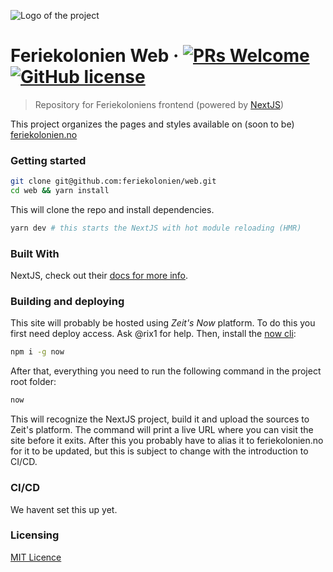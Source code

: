![Logo of the project](./static/logo_white.png)

# Feriekolonien Web &middot; [![PRs Welcome](https://img.shields.io/badge/PRs-welcome-brightgreen.svg?style=flat-square)](http://makeapullrequest.com) [![GitHub license](https://img.shields.io/badge/license-MIT-blue.svg?style=flat-square)](https://github.com/feriekolonien/web/blob/master/LICENSE)

> Repository for Feriekoloniens frontend (powered by [NextJS](https://nextjs.org/))

This project organizes the pages and styles available on (soon to be) [feriekolonien.no](http://feriekolonien.no/)

### Getting started

```sh
git clone git@github.com:feriekolonien/web.git
cd web && yarn install
```

This will clone the repo and install dependencies.

```sh
yarn dev # this starts the NextJS with hot module reloading (HMR)
```

### Built With

NextJS, check out their [docs for more info](https://nextjs.org/docs/getting-started).

### Building and deploying

This site will probably be hosted using _Zeit's Now_ platform. To do this you first need deploy access. Ask @rix1 for help. Then, install the [now cli](https://zeit.co/download#now-cli):

```sh
npm i -g now
```

After that, everything you need to run the following command in the project root folder:

```sh
now
```

This will recognize the NextJS project, build it and upload the sources to Zeit's platform. The command will print a live URL where you can visit the site before it exits. After this you probably have to alias it to feriekolonien.no for it to be updated, but this is subject to change with the introduction to CI/CD.

### CI/CD

We havent set this up yet.

### Licensing

[MIT Licence](https://github.com/feriekolonien/cms/blob/master/LICENSE)
